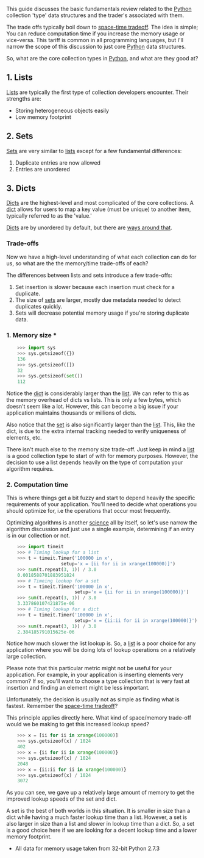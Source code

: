 This guide discusses the basic fundamentals review related to the [Python](http://python.org) collection 'type' data structures and the trader's associated with them.

The trade offs typically boil down to [space-time tradeoff](http://en.wikipedia.org/wiki/Space%E2%80%93time_tradeoff).  The idea is simple; You can reduce computation time if you increase the memory usage or vice-versa.  This tariff is common in all programming languages, but I'll narrow the scope of this discussion to just core [Python](http://python.org) data structures.

So, what are the core collection types in [Python](http://python.org), and what are they good at?

## 1. Lists

[Lists](http://docs.python.org/2/tutorial/datastructures.html#more-on-lists) are typically the first type of collection developers encounter.  Their strengths are:

- Storing heterogeneous objects easily
- Low memory footprint

## 2. Sets

[Sets](http://docs.python.org/2/tutorial/datastructures.html#sets) are very similar to [lists](http://docs.python.org/2/tutorial/datastructures.html#more-on-lists) except for a few fundamental differences:

1. Duplicate entries are now allowed
2. Entries are unordered

## 3. Dicts

[Dicts](http://docs.python.org/2/tutorial/datastructures.html#dictionaries) are the highest-level and most complicated of the core collections.  A [dict](http://docs.python.org/2/tutorial/datastructures.html#dictionaries) allows for users to map a key value (must be unique) to another item, typically referred to as the 'value.'

[Dicts](http://docs.python.org/2/tutorial/datastructures.html#dictionaries) are by unordered by default, but there are [ways around that](http://docs.python.org/2/library/collections.html#collections.OrderedDict).

### Trade-offs

Now we have a high-level understanding of what each collection can do for us, so what are the the memory/time trade-offs of each?

The differences between lists and sets introduce a few trade-offs:

1. Set insertion is slower because each insertion must check for a duplicate.
2. The size of [sets](http://docs.python.org/2/tutorial/datastructures.html#sets) are larger, mostly due metadata needed to detect duplicates quickly.
3. Sets will decrease potential memory usage if you're storing duplicate data.

### 1. Memory size *

```python
    >>> import sys
    >>> sys.getsizeof({})
    136
    >>> sys.getsizeof([])
    32
    >>> sys.getsizeof(set())
    112
```

Notice the [dict](http://docs.python.org/2/tutorial/datastructures.html#dictionaries) is considerably larger than the [list](http://docs.python.org/2/tutorial/datastructures.html#more-on-lists).  We can refer to this as the memory overhead of dicts vs lists.  This is only a few bytes, which doesn't seem like a lot.  However, this can become a big issue if your application maintains thousands or millions of dicts.

Also notice that the [set](http://docs.python.org/2/tutorial/datastructures.html#sets) is also significantly larger than the [list](http://docs.python.org/2/tutorial/datastructures.html#more-on-lists).  This, like the dict, is due to the extra internal tracking needed to verify uniqueness of elements, etc.

There isn't much else to the memory size trade-off.  Just keep in mind a [list](http://docs.python.org/2/tutorial/datastructures.html#more-on-lists) is a good collection type to start of with for memory purposes.  However, the decision to use a list depends heavily on the type of computation your algorithm requires.

### 2. Computation time

This is where things get a bit fuzzy and start to depend heavily the specific requirements of your application.  You'll need to decide what operations you should optimize for, i.e the operations that occur most frequently.

Optimizing algorithms is another [science](http://en.wikipedia.org/wiki/Mathematical_optimization) all by itself, so let's use narrow the algorithm discussion and just use a single example, determining if an entry is in our collection or not.

```python
    >>> import timeit
    >>> # Timing lookup for a list
    >>> t = timeit.Timer('100000 in x', 
                    setup='x = [ii for ii in xrange(100000)]')
    >>> sum(t.repeat(3, 1)) / 3.0
    0.0018588701883951824
    >>> # Timeing lookup for a set
    >>> t = timeit.Timer('100000 in x', 
                         setup='x = {ii for ii in xrange(100000)}')
    >>> sum(t.repeat(3, 1)) / 3.0
    3.337860107421875e-06
    >>> # Timing lookup for a dict
    >>> t = timeit.Timer('100000 in x', 
                         setup='x = {ii:ii for ii in xrange(100000)}')
    >>> sum(t.repeat(3, 1)) / 3.0
    2.384185791015625e-06
```

Notice how much slower the list lookup is.  So, a [list](http://docs.python.org/2/tutorial/datastructures.html#more-on-lists) is a poor choice for any application where you will be doing lots of lookup operations on a relatively large collection.

Please note that this particular metric might not be useful for your application.  For example, in your application is inserting elements very common?  If so, you'll want to choose a type collection that is very fast at insertion and finding an element might be less important.

Unfortunately, the decision is usually not as simple as finding what is fastest.  Remember the [space-time tradeoff](http://en.wikipedia.org/wiki/Space%E2%80%93time_tradeoff)?

This principle applies directly here.  What kind of space/memory trade-off would we be making to get this increased lookup speed?

```python
    >>> x = [ii for ii in xrange(100000)]
    >>> sys.getsizeof(x) / 1024
    402
    >>> x = {ii for ii in xrange(100000)}
    >>> sys.getsizeof(x) / 1024
    2048
    >>> x = {ii:ii for ii in xrange(100000)}
    >>> sys.getsizeof(x) / 1024
    3072
```

As you can see, we gave up a relatively large amount of memory to get the improved lookup speeds of the set and dict.

A set is the best of both worlds in this situation.  It is smaller in size than a dict while having a much faster lookup time than a list.  However, a set is also larger in size than a list and slower in lookup time than a dict.  So, a set is a good choice here if we are looking for a decent lookup time and a lower memory footprint.

* All data for memory usage taken from 32-bit Python 2.7.3
